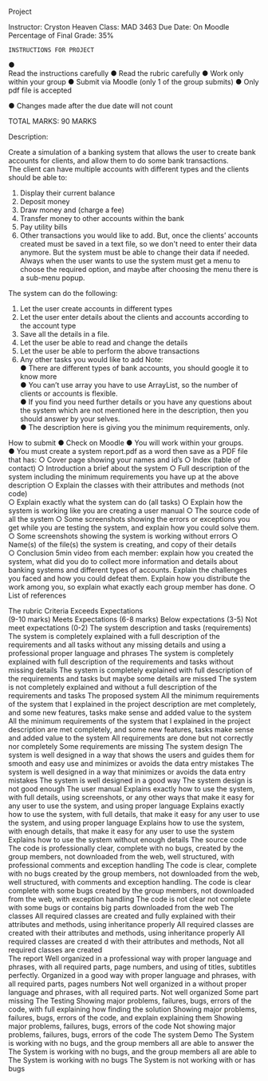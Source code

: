 Project 
 
Instructor: 	Cryston Heaven 
Class: 	MAD 3463 
Due Date: 	On Moodle 
Percentage of Final Grade: 	35% 
 
	INSTRUCTIONS FOR PROJECT 
●	 
Read the instructions carefully 
●	Read the rubric carefully 
●	Work only within your group 
●	Submit via Moodle (only 1 of the group submits) 
●	Only pdf file is accepted 

●	Changes made after the due date will not count 
 
 
TOTAL MARKS:  90 MARKS 
 
 	 
Description: 
 
Create a simulation of a banking system that allows the user to create bank accounts for clients, and allow them to do some bank transactions.  
The client can have multiple accounts with different types and the clients should be able to: 
1.	Display their current balance 
2.	Deposit money  
3.	Draw money and (charge a fee)
4.	Transfer money to other accounts within the bank 
5.	Pay utility bills  
6.	Other transactions you would like to add. 
But, once the clients’ accounts created must be saved in a text file, so we don't need to enter their data anymore. But the system must be able to change their data if needed. 
Always when the user wants to use the system must get a menu to choose the required option, and maybe after choosing the menu there is a sub-menu popup.  
 
The system can do the following: 
1.	Let the user create accounts in different types 
2.	Let the user enter details about the clients and accounts according to the account type 
3.	Save all the details in a file. 
4.	Let the user be able to read and change the details 
5.	Let the user be able to perform the above transactions 
6.	Any other tasks you would like to add Note:  
●	There are different types of bank accounts, you should google it to know more  
●	You can’t use array you have to use ArrayList, so the number of clients or accounts is flexible.  
●	If you find you need further details or you have any questions about the system which are not mentioned here in the description, then you should answer by your selves.  
●	The description here is giving you the minimum requirements, only.  
 	 
How to submit 
●	Check on Moodle
●	You will work within your groups.  
●	You must create a system report.pdf as a word then save as a PDF file that has: 
○ Cover page showing your names and id’s 
○ Index (table of contact) 
○ Introduction a brief about the system 
○ Full description of the system including the minimum requirements you have up at the above description 
○ Explain the classes with their attributes and methods (not code)  
○ Explain exactly what the system can do (all tasks) 
○ Explain how the system is working like you are creating a user manual 
○ The source code of all the system 
○ Some screenshots showing the errors or exceptions you get while you are testing the system, and explain how you could solve them. 
○ Some screenshots showing the system is working without errors 
○ Name(s) of the file(s) the system is creating, and copy of their details  
○ Conclusion 5min video from each member: explain how you created the system, what did you do to collect more information and details about banking systems and different types of accounts. Explain the challenges you faced and how you could defeat them. Explain how you distribute the work among you, so explain what exactly each group member has done. 
○ List of references  
 
 	 
The rubric 
Criteria 	Exceeds Expectations  
(9-10 marks) 	Meets Expectations 
(6-8 marks) 	Below expectations 
(3-5) 	 Not meet expectations 
(0-2) 
The system description and tasks (requirements)  	The system  is completely explained with a full description of the requirements and all tasks without any missing details and using a professional proper language and phrases  	The system is completely explained with  full description of the requirements and tasks without missing details 	The system is completely explained with full description of the requirements and tasks but maybe some details are missed  	The system is not completely explained and without a  full description of the requirements and tasks 
The proposed system 	All the minimum requirements of the system that I explained in the project description are met completely, and some new features, tasks make sense and added value to the system  	All the minimum requirements of the system that I explained in the project description are met completely, and some new features, tasks make sense and added value to the system  	All  requirements are done but not correctly nor completely  	Some requirements are missing 
The system design 	The system is well designed in a way that shows the users and guides them for smooth and easy use and minimizes or avoids the data entry mistakes 	The system is well designed in a way that  minimizes or avoids the data entry mistakes 	The system is well designed in a good way 	The system design is not good enough 
The user manual 	Explains exactly how to use the system, with full details, using screenshots, or any other ways that make it easy for any user to use the system, and using proper language 	Explains exactly how to use the system, with full details, that make it easy for any user to use the system, and using proper language 	Explains  how to use the system, with enough details, that make it easy for any user to use the system 	Explains  how to use the 
system without enough details 
The source  code 	The code is professionally clear, complete with no bugs, created by the group members, not downloaded from the web, well structured, with professional comments and exception handling 	The code is clear, complete with no bugs created by the group members, not downloaded from the web, well structured, with comments and exception handling.  	The code is clear complete with some bugs created by the group members, not downloaded from the web, with exception handling 	The code is not  clear not complete with some bugs or contains big parts downloaded from the web 
The classes 	All required classes are created and fully explained with their attributes and methods, using inheritance properly  	All required classes are created with their attributes 
and methods, using inheritance properly 	All required classes are created d with their attributes and methods,  	Not all required classes are created  
The report 	Well organized in a professional way with proper language and phrases, with all required parts, page numbers, and using of titles, subtitles perfectly.  	Organized in a good way with proper language and phrases, with all required parts, pages numbers  	Not well organized in a without proper language and phrases, with all required parts.  	Not well organized Some part missing 
The Testing 	Showing major problems, failures, bugs, errors of the code, with full explaining how finding the solution 	Showing major problems, failures, bugs, errors of the 
code, and explain explaining them 	Showing major problems, 
failures, bugs, errors of the code 	Not showing major problems, failures, bugs, errors of the code 
The system Demo 	The System is working with no bugs, and the group members all are able to answer the 	The System is working with no bugs, and the group members all are able to 	The System is working with no bugs 	The System is not working with or has bugs 
				
 
